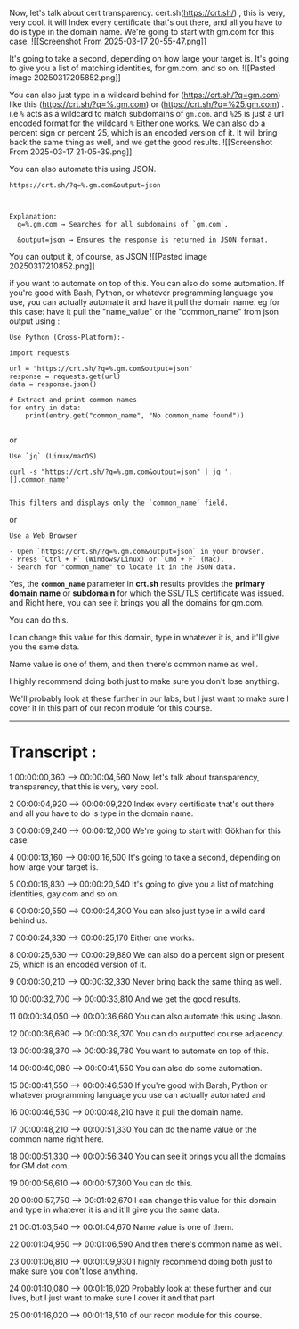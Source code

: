 


Now, let's talk about cert transparency. cert.sh(https://crt.sh/) , this is very, very cool.
it will Index every certificate that's out there, and all you have to do is type in the domain name.
We're going to start with gm.com for this case.
![[Screenshot From 2025-03-17 20-55-47.png]]

It's going to take a second, depending on how large your target is.
It's going to give you a list of matching identities, for gm.com, and so on.
![[Pasted image 20250317205852.png]]


You can also just type in a wildcard behind for (https://crt.sh/?q=gm.com) like this (https://crt.sh/?q=%.gm.com) or (https://crt.sh/?q=%25.gm.com) .
i.e `%` acts as a wildcard to match subdomains of `gm.com`.  and `%25` is just a url encoded format for the wildcard `%` 
Either one works.
We can also do a percent sign or percent 25, which is an encoded version of it.
It will bring back the same thing as well, and we get the good results.
![[Screenshot From 2025-03-17 21-05-39.png]]


You can also automate this using JSON.
```
https://crt.sh/?q=%.gm.com&output=json



Explanation:
  q=%.gm.com → Searches for all subdomains of `gm.com`.

  &output=json → Ensures the response is returned in JSON format.

```
You can output it, of course, as JSON 
![[Pasted image 20250317210852.png]]


if you want to automate on top of this. You can also do some automation.
If you're good with Bash, Python, or whatever programming language you use, you can actually automate it and have it pull the domain name.
eg for this case: have it pull  the "name_value" or the "common_name" from json output using :
```
Use Python (Cross-Platform):-

import requests

url = "https://crt.sh/?q=%.gm.com&output=json"
response = requests.get(url)
data = response.json()

# Extract and print common names
for entry in data:
    print(entry.get("common_name", "No common_name found"))


```
or 

```
Use `jq` (Linux/macOS)

curl -s "https://crt.sh/?q=%.gm.com&output=json" | jq '.[].common_name'


This filters and displays only the `common_name` field.
```
or
```
Use a Web Browser

- Open `https://crt.sh/?q=%.gm.com&output=json` in your browser.
- Press `Ctrl + F` (Windows/Linux) or `Cmd + F` (Mac).
- Search for "common_name" to locate it in the JSON data.
```

Yes, the **`common_name`** parameter in **crt.sh** results provides the **primary domain name** or **subdomain** for which the SSL/TLS certificate was issued. and Right here, you can see it brings you all the domains for gm.com.



You can do this.

I can change this value for this domain, type in whatever it is, and it'll give you the same data.

Name value is one of them, and then there's common name as well.

I highly recommend doing both just to make sure you don't lose anything.

We'll probably look at these further in our labs, but I just want to make sure I cover it in this part of our recon module for this course.




---

# Transcript :

1
00:00:00,360 --> 00:00:04,560
Now, let's talk about transparency, transparency, that this is very, very cool.

2
00:00:04,920 --> 00:00:09,220
Index every certificate that's out there and all you have to do is type in the domain name.

3
00:00:09,240 --> 00:00:12,000
We're going to start with Gökhan for this case.

4
00:00:13,160 --> 00:00:16,500
It's going to take a second, depending on how large your target is.

5
00:00:16,830 --> 00:00:20,540
It's going to give you a list of matching identities, gay.com and so on.

6
00:00:20,550 --> 00:00:24,300
You can also just type in a wild card behind us.

7
00:00:24,330 --> 00:00:25,170
Either one works.

8
00:00:25,630 --> 00:00:29,880
We can also do a percent sign or present 25, which is an encoded version of it.

9
00:00:30,210 --> 00:00:32,330
Never bring back the same thing as well.

10
00:00:32,700 --> 00:00:33,810
And we get the good results.

11
00:00:34,050 --> 00:00:36,660
You can also automate this using Jason.

12
00:00:36,690 --> 00:00:38,370
You can do outputted course adjacency.

13
00:00:38,370 --> 00:00:39,780
You want to automate on top of this.

14
00:00:40,080 --> 00:00:41,550
You can also do some automation.

15
00:00:41,550 --> 00:00:46,530
If you're good with Barsh, Python or whatever programming language you use can actually automated and

16
00:00:46,530 --> 00:00:48,210
have it pull the domain name.

17
00:00:48,210 --> 00:00:51,330
You can do the name value or the common name right here.

18
00:00:51,330 --> 00:00:56,340
You can see it brings you all the domains for GM dot com.

19
00:00:56,610 --> 00:00:57,300
You can do this.

20
00:00:57,750 --> 00:01:02,670
I can change this value for this domain and type in whatever it is and it'll give you the same data.

21
00:01:03,540 --> 00:01:04,670
Name value is one of them.

22
00:01:04,950 --> 00:01:06,590
And then there's common name as well.

23
00:01:06,810 --> 00:01:09,930
I highly recommend doing both just to make sure you don't lose anything.

24
00:01:10,080 --> 00:01:16,020
Probably look at these further and our lives, but I just want to make sure I cover it and that part

25
00:01:16,020 --> 00:01:18,510
of our recon module for this course.